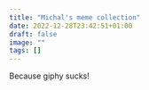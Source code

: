 ```yaml
---
title: "Michal's meme collection"
date: 2022-12-28T23:42:51+01:00
draft: false
image: ""
tags: []
---
```

Because giphy sucks!

